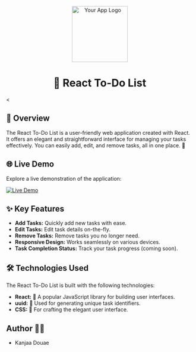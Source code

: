 <!-- Title -->
<div align="center">
  <img src="your-app-logo.png" alt="Your App Logo" width="150">
  <h1>📝 React To-Do List</h1>
</div>

<
## 📌 Overview

The React To-Do List is a user-friendly web application created with React. It offers an elegant and straightforward interface for managing your tasks effectively. You can easily add, edit, and remove tasks, all in one place. 🚀


<!-- Live Demo -->
## 🌐 Live Demo

Explore a live demonstration of the application:

[![Live Demo](your-deployment-link-here)](https://douaekanjaa.github.io/Tp3_react/)

<!-- Features -->
## ✨ Key Features

- **Add Tasks:** Quickly add new tasks with ease.
- **Edit Tasks:** Edit task details on-the-fly.
- **Remove Tasks:** Remove tasks you no longer need.
- **Responsive Design:** Works seamlessly on various devices.
- **Task Completion Status:** Track your task progress (coming soon).


## 🛠️ Technologies Used

The React To-Do List is built with the following technologies:

- **React:** 🚀 A popular JavaScript library for building user interfaces.
- **uuid:** 🔑 Used for generating unique task identifiers.
- **CSS:** 🎨 For crafting the elegant user interface.

## Author 👩‍💻

- Kanjaa Douae

